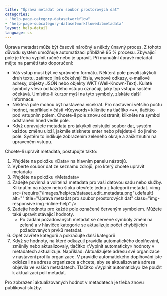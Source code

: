 ```yaml
---
title: "Úprava metadat pro soubor prostorových dat"
categories:
- "help-page-category-datasetworkflow"
- "help-page-subcategory-datasetworkfloweditmetadata"
layout: help-detail
language: cs
---
```


Úprava metadat může být časově náročný a někdy únavný proces. Z tohoto důvodu systém umožňuje automatizaci přibližně 95 % procesu. Zbývající pole je třeba vyplnit ručně nebo je upravit. Při manuální úpravě metadat mějte na paměti tato doporučení:

* Váš vstup musí být ve správném formátu. Některá pole povolí jakýkoli druh textu, zatímco jiná očekávají čísla, webové odkazy, e-mailové adresy, objekty JSON nebo objekty WKT (Well-Known-Text). Kulaté symboly vlevo od každého vstupu označují, jaký typ vstupu systém očekává. Umístíte-li kurzor myši na tyto symboly, získáte další informace.
* Některá pole mohou být nastavena vícekrát. Pro nastavení většího počtu hodnot, například v části &laquo;Keywords&raquo; kliknite na tlačítko &laquo;+&raquo;, tlačítko pod vstupním polem. Chcete-li pole znovu odstranit, klikněte na symbol odstranění hned vedle pole.
* Když upravujete metadata pro jakýkoli existující soubor dat, systém každou změnu uloží, jakmile stisknete enter nebo přejdete-li do jiného pole. Systém to indikuje zobrazením zeleného okraje a zaškrtnutím na upraveném vstupu.

Chcete-li upravit metadata, postupujte takto:

1. Přejděte na položku &laquo;Data&raquo; na hlavním panelu nástrojů.
1. Vyberte soubor dat ze seznamu zdrojů, pro který chcete upravit metadata
1. Přejděte na položku &laquo;Metadata&raquo;
1. Zadejte povinná a volitelná metadata pro vaši datovou sadu nebo služby. Kliknutím na název nebo šipku otevřete jednu z kategorií metadat. <img src={require("/images/help/cs/dataset_edit_metadata.png").default} alt="" title="Úprava metadat pro soubor prostorových dat" class="img-responsive img -inline-help" />
1. Zadejte hodnotu pro každé pole označené červeným symbolem. Můžete také upravit stávající hodnoty.
    * Po zadání požadovaných metadat se červené symboly změní na zelené a v hlavičce kategorie se aktualizuje počet chybějících požadovaných prvků metadat.
1. Opět zavřete kategorii a pokračujte další kategorií
1. Když se hodnoty, na které odkazují pravidla automatického doplňování, změnily nebo aktualizovaly, tlačítko «Vyplnit automaticky» hodnoty v metadatech aktualizuje. Například: Aktualizujete adresu své organizace v nastavení profilu organizace. V pravidle automatického doplňování jste odkázali na adresu organizace a chcete, aby se aktualizovaná adresa objevila ve vašich metadatech. Tlačítko «Vyplnit automaticky» lze použít k aktualizaci polí metadat.

Pro zobrazení aktualizovaných hodnot v metadatech je třeba znovu publikovat služby.
